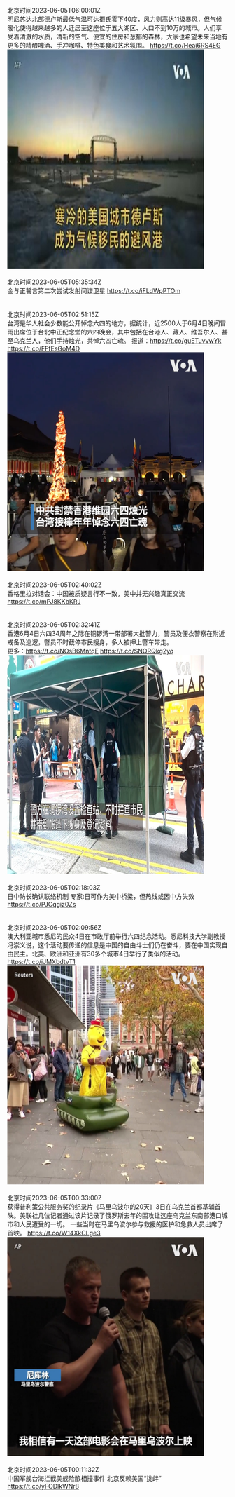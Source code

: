 北京时间2023-06-05T06:00:01Z<br>明尼苏达北部德卢斯最低气温可达摄氏零下40度，风力则高达11级暴风，但气候暖化使得越来越多的人迁居至这座位于五大湖区、人口不到10万的城市。人们享受着清澈的水质，清新的空气、便宜的住房和葱郁的森林，大家也希望未来当地有更多的精酿啤酒、手冲咖啡、特色美食和艺术氛围。 https://t.co/Heai6RS4EG<br><img src='/temp/video/2023/t-Month-6/u-Day-05/VOAChinese/1665478537632174081_0.jpg' width='450' height='500'><br><br>北京时间2023-06-05T05:35:34Z<br>金与正誓言第二次尝试发射间谍卫星 https://t.co/iFLdWpPTOm<br><br><br>北京时间2023-06-05T02:51:15Z<br>台湾是华人社会少数能公开悼念六四的地方，据统计，近2500人于6月4日晚间冒雨出席位于台北中正纪念堂的六四晚会，其中包括在台港人、藏人、维吾尔人、甚至乌克兰人，他们手持烛光，共悼六四亡魂。
报道：https://t.co/guETuvvwYk https://t.co/FFfEsGoM4D<br><img src='/temp/video/2023/t-Month-6/u-Day-05/VOAChinese/1665431034031390721_0.jpg' width='450' height='500'><br><br>北京时间2023-06-05T02:40:02Z<br>香格里拉对话会：中国被质疑言行不一致，美中并无兴趣真正交流 https://t.co/mPJ8KKbKRJ<br><br><br>北京时间2023-06-05T02:32:41Z<br>香港6月4日六四34周年之际在铜锣湾一带部署大批警力，警员及便衣警察在附近戒备及巡逻，警员不时截停市民搜身，多人被押上警车带走。   
更多：https://t.co/NOsB6MntqF https://t.co/SNORQkg2yq<br><img src='/temp/video/2023/t-Month-6/u-Day-05/VOAChinese/1665426363250274304_0.jpg' width='450' height='500'><br><br>北京时间2023-06-05T02:18:03Z<br>日中防长确认联络机制 专家:日可作为美中桥梁，但热线或因中方失效 https://t.co/PJCqgiz0Zs<br><br><br>北京时间2023-06-05T02:09:56Z<br>澳大利亚城市悉尼的民众4日在市政厅前举行六四纪念活动。悉尼科技大学副教授冯崇义说，这个活动要传递的信息是中国的自由斗士们仍在奋斗，要在中国实现自由民主。北美、欧洲和亚洲有30多个城市4日举行了类似的活动。 https://t.co/iJMXbdtvT1<br><img src='/temp/video/2023/t-Month-6/u-Day-05/VOAChinese/1665420638616715265_0.jpg' width='450' height='500'><br><br>北京时间2023-06-05T00:33:00Z<br>获得普利策公共服务奖的纪录片《马里乌波尔的20天》3日在乌克兰首都基辅首映。美联社几位记者通过该片记录了俄罗斯去年的围攻让这座乌克兰东南部港口城市和人民遭受的一切。  一些当时在马里乌波尔参与救援的医护和急救人员出席了首映。 https://t.co/W14XkCLge3<br><img src='/temp/video/2023/t-Month-6/u-Day-05/VOAChinese/1665396244808867841_0.jpg' width='450' height='500'><br><br>北京时间2023-06-05T00:11:32Z<br>中国军舰台海拦截美舰险酿相撞事件 北京反赖美国“挑衅” https://t.co/yFODlkWNr8<br><br><br>